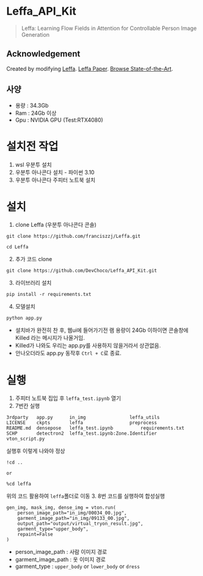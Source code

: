 # Leffa_API_Kit
> Leffa: Learning Flow Fields in Attention for Controllable Person Image Generation

## Acknowledgement
Created by modifying [Leffa](https://github.com/franciszzj/LEFFA).
[Leffa Paper](https://arxiv.org/pdf/2412.08486).
[Browse State-of-the-Art](https://paperswithcode.com/sota/virtual-try-on-on-viton-hd).

## 사양
- 용량 : 34.3Gb
- Ram : 24Gb 이상
- Gpu : NVIDIA GPU (Test:RTX4080)

# 설치전 작업
1. wsl 우분투 설치
2. 우분투 아나콘다 설치 - 파이썬 3.10
3. 우분투 아나콘다 주피터 노트북 설치


# 설치
1. clone Leffa (우분투 아나콘다 콘솔)
```
git clone https://github.com/franciszzj/Leffa.git
```
```
cd Leffa
```
2. 추가 코드 clone
```
git clone https://github.com/DevChoco/Leffa_API_Kit.git
```
3. 라이브러리 설치
```
pip install -r requirements.txt
```
4. 모델설치
```
python app.py
```
- 설치바가 완전히 찬 후, 웹ui에 들어가기전 램 용량이 24Gb 이하이면 콘솔창에 Killed 라는 메시지가 나올거임.
- Killed가 나와도 우리는 app.py를 사용하지 않을거라서 상관없음.
- 안나오더라도 app.py 동작후 `Ctrl + C`로 종료.
# 실행
1. 주피터 노트북 집입 후 `leffa_test.ipynb` 열기
2. 7번칸 실행
```
3rdparty   app.py      in_img				 leffa_utils
LICENSE    ckpts       leffa				 preprocess
README.md  densepose   leffa_test.ipynb			 requirements.txt
SCHP	   detectron2  leffa_test.ipynb:Zone.Identifier  vton_script.py
```
실행후 이렇게 나와야 정상
```
!cd ..

or

%cd leffa
```
위의 코드 활용하여 `leffa`폴더로 이동
3. 8번 코드를 실행하여 합성실행
```
gen_img, mask_img, dense_img = vton.run(
    person_image_path="in_img/00034_00.jpg",
    garment_image_path="in_img/09133_00.jpg",
    output_path="output/virtual_tryon_result.jpg",
    garment_type="upper_body",
    repaint=False
)
```
- person_image_path : 사람 이미지 경로
- garment_image_path : 옷 이미지 경로
- garment_type : `upper_body` or `lower_body` or `dress`
